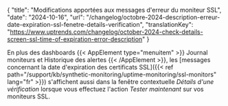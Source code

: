 {
"title": "Modifications apportées aux messages d'erreur du moniteur SSL",
"date": "2024-10-16",
"url": "/changelog/octobre-2024-description-erreur-date-expiration-ssl-fenetre-details-verification",
"translationKey": "https://www.uptrends.com/changelog/october-2024-check-details-screen-ssl-time-of-expiration-error-description"
}


En plus des dashboards {{< AppElement type="menuitem" >}} Journal moniteurs et Historique des alertes {{< /AppElement >}}, les [messages concernant la date d'expiration des certificats SSL]({{< ref path="/support/kb/synthetic-monitoring/uptime-monitoring/ssl-monitors" lang="fr" >}}) s'affichent aussi dans la fenêtre contextuelle *Détails d'une vérification* lorsque vous effectuez l'action *Tester maintenant* sur vos moniteurs SSL.